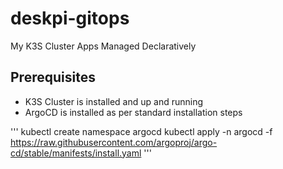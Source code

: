 # deskpi-gitops
My K3S Cluster Apps Managed Declaratively


## Prerequisites

- K3S Cluster is installed and up and running
- ArgoCD is installed as per standard installation steps

'''
kubectl create namespace argocd
kubectl apply -n argocd -f https://raw.githubusercontent.com/argoproj/argo-cd/stable/manifests/install.yaml
'''

